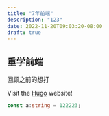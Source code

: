 ```yaml
---
title: "7年前端"
description: "123"
date: 2022-11-20T09:03:20-08:00
draft: true
---
```

## 重学前端

回顾之前的想打

Visit the [Hugo](https://gohugo.io) website!

```ts
const a:string = 122223;
```